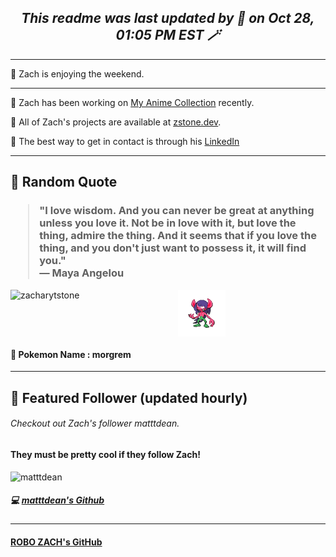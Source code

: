 <h2 align="center" style="font-style: italic; font-weight: bold;">This readme was last updated by 🤖 on Oct 28, 01:05 PM EST 🪄 </h2></a>

---

🤖 Zach is enjoying the weekend.

---

🤖 Zach has been working on [My Anime Collection](https://github.com/ZacharyTStone/My-Anime-Collection) recently.

🤖 All of Zach's projects are available at [zstone.dev](https://www.zstone.dev/).

🤖 The best way to get in contact is through his [LinkedIn](https://www.linkedin.com/in/zacharystone42)

---

<!-- Add a Quotes section -->

## 🤖 Random Quote

<h3>
<blockquote>
  "I love wisdom. And you can never be great at anything unless you love it. Not be in love with it, but love the thing, admire the thing. And it seems that if you love the thing, and you don't just want to possess it, it will find you."
<br>— Maya Angelou
</blockquote>
</h3>

<div style="display: flex; flex-wrap: no-wrap; width: 100%; gap: 16px">
        <img width="50%" src="https://github-readme-streak-stats.herokuapp.com/?user=zacharytstone" alt="zacharytstone" />
    <img width="15%" class='poke-img' src='https://raw.githubusercontent.com/PokeAPI/sprites/master/sprites/pokemon/860.png' alt='morgrem'/>
</div>

#### 🤖 Pokemon Name : morgrem</span>

---

## 🤖 Featured Follower (updated hourly)

###### Checkout out Zach's follower matttdean.

#### They must be pretty cool if they follow Zach!

<img style="width: 10%" class='github-img' src='https://avatars.githubusercontent.com/u/37552721?v=4' alt='matttdean'/>

##### 💻 [matttdean's Github](https://github.com/matttdean)

---

#### [ROBO ZACH's GitHub](https://github.com/ROBO-ZACH)
